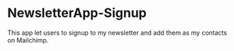 # NewsletterApp-Signup
This app let users to signup to my newsletter and add them as my contacts on Mailchimp.
